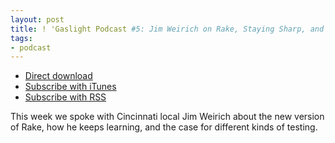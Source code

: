 ```yaml
---
layout: post
title: ! 'Gaslight Podcast #5: Jim Weirich on Rake, Staying Sharp, and Testing'
tags:
- podcast
---
```

  * [Direct download](https://s3.amazonaws.com/gaslight-podcasts/gaslight-podcast-005.mp3)
  * [Subscribe with iTunes](https://itunes.apple.com/us/podcast/gaslight-software-blog/id563643631)
  * [Subscribe with RSS](http://feeds.feedburner.com/gaslightpodcast)

This week we spoke with Cincinnati local Jim Weirich about the new version of
Rake, how he keeps learning, and the case for different kinds of testing.
